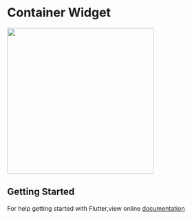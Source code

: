 # Container Widget

<img src = "https://user-images.githubusercontent.com/40803579/55255180-2ae01500-5284-11e9-9fba-dd27c635837b.png" width = "340">

## Getting Started
For help getting started with Flutter,view online [documentation](https://flutter.dev)
